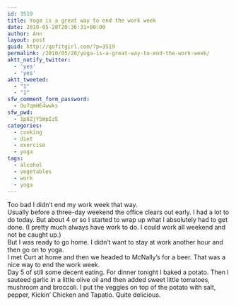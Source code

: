 ```yaml
---
id: 3519
title: Yoga is a great way to end the work week
date: 2010-05-28T20:36:31+00:00
author: Ann
layout: post
guid: http://gofitgirl.com/?p=3519
permalink: /2010/05/28/yoga-is-a-great-way-to-end-the-work-week/
aktt_notify_twitter:
  - 'yes'
  - 'yes'
aktt_tweeted:
  - "1"
  - "1"
sfw_comment_form_password:
  - Ou7qmHE4wwks
sfw_pwd:
  - 1p8ZjY5WpIzE
categories:
  - cooking
  - diet
  - exercise
  - yoga
tags:
  - alcohol
  - vegetables
  - work
  - yoga
---
```

Too bad I didn&#8217;t end my work week that way.  
Usually before a three-day weekend the office clears out early. I had a lot to do today. But about 4 or so I started to wrap up what I absolutely had to get done. (I pretty much always have work to do. I could work all weekend and not be caught up.)  
But I was ready to go home. I didn&#8217;t want to stay at work another hour and then go on to yoga.  
I met Curt at home and then we headed to McNally&#8217;s for a beer. That was a nice way to end the work week.  
Day 5 of still some decent eating. For dinner tonight I baked a potato. Then I sauteed garlic in a little olive oil and then added sweet little tomatoes, mushroom and broccoli. I put the veggies on top of the potato with salt, pepper, Kickin&#8217; Chicken and Tapatio. Quite delicious.